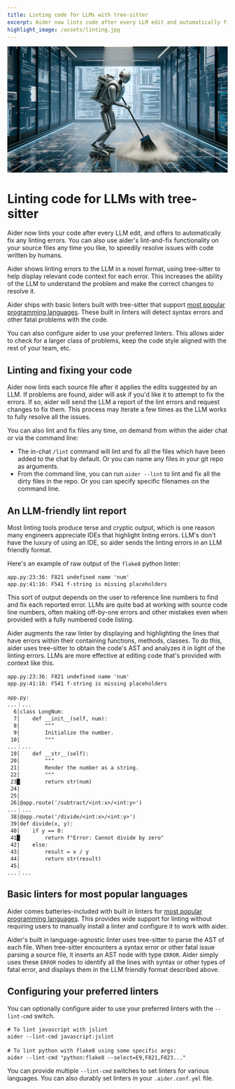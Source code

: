 ```yaml
---
title: Linting code for LLMs with tree-sitter
excerpt: Aider now lints code after every LLM edit and automatically fixes errors, using tree-sitter and AST-aware code context.
highlight_image: /assets/linting.jpg
---
```


[![Linting code](/assets/linting.jpg)](https://aider.chat/assets/linting.jpg)

# Linting code for LLMs with tree-sitter

Aider now lints your code after every LLM edit, and offers to automatically fix
any linting errors.
You can also use aider's lint-and-fix functionality on your source files any time
you like, to speedily resolve issues with code written by humans.

Aider shows linting errors to the LLM in a novel format,
using tree-sitter
to help display relevant code context for each
error.
This increases the ability of the LLM to understand the problem and
make the correct changes to resolve it.

Aider ships with basic linters built with tree-sitter that support
[most popular programming languages](https://github.com/paul-gauthier/grep-ast/blob/main/grep_ast/parsers.py).
These built in linters will detect syntax errors and other fatal problems with the code.

You can also configure aider to use your preferred linters.
This allows aider to check for a larger class of problems, keep the code style
aligned with the rest of your team, etc.

## Linting and fixing your code

Aider now lints each source file after it applies the edits
suggested by an LLM.
If problems are found, aider will ask if you'd like it to
attempt to fix the errors.
If so, aider will send the LLM a report of the lint errors
and request changes to fix them. This process may iterate a few times
as the LLM works to fully resolve all the issues.

You can also lint and fix files any time, on demand from within the aider chat or via the
command line:

- The in-chat `/lint` command will lint and fix all the files which have
been added to the chat by default. Or you can name any files
in your git repo as arguments.
- From the command line, you can run `aider --lint` to lint and fix
all the dirty files in the repo.
Or you can specify specific filenames on the command line.


## An LLM-friendly lint report

Most linting tools produce terse and cryptic output,
which is one reason many engineers appreciate IDEs that highlight
linting errors.
LLM's don't have the luxury of using an IDE, so aider sends
the linting errors in an LLM friendly format.

Here's an example of raw output of the `flake8` python linter:

```
app.py:23:36: F821 undefined name 'num'
app.py:41:16: F541 f-string is missing placeholders
```

This sort of output depends on the user to reference line numbers to find and fix
each reported error.
LLMs are quite bad at working with source code line numbers, often
making off-by-one errors and other mistakes even when provided with
a fully numbered code listing.

Aider augments the raw linter by
displaying and
highlighting the lines that have errors within their
containing functions, methods, classes.
To do this, aider uses tree-sitter to obtain the code's AST and analyzes it
in light of the linting errors.
LLMs are more effective at editing code that's provided
with context like this.

```
app.py:23:36: F821 undefined name 'num'
app.py:41:16: F541 f-string is missing placeholders

app.py:
...⋮...
  6│class LongNum:
  7│    def __init__(self, num):
  8│        """
  9│        Initialize the number.
 10│        """
...⋮...
 19│    def __str__(self):
 20│        """
 21│        Render the number as a string.
 22│        """
 23█        return str(num)
 24│
 25│
 26│@app.route('/subtract/<int:x>/<int:y>')
...⋮...
 38│@app.route('/divide/<int:x>/<int:y>')
 39│def divide(x, y):
 40│    if y == 0:
 41█        return f"Error: Cannot divide by zero"
 42│    else:
 43│        result = x / y
 44│        return str(result)
 45│
...⋮...
```

## Basic linters for most popular languages

Aider comes batteries-included with built in linters for
[most popular programming languages](https://github.com/paul-gauthier/grep-ast/blob/main/grep_ast/parsers.py).
This provides wide support for linting without requiring
users to manually install a linter and configure it to work with aider.

Aider's built in language-agnostic linter uses tree-sitter to parse
the AST of each file.
When tree-sitter encounters a syntax error or other fatal issue
parsing a source file, it inserts an AST node with type `ERROR`.
Aider simply uses these `ERROR` nodes to identify all the lines
with syntax or other types of fatal error, and displays
them in the LLM friendly format described above.

## Configuring your preferred linters

You can optionally configure aider to use
your preferred linters with the `--lint-cmd` switch.

```
# To lint javascript with jslint
aider --lint-cmd javascript:jslint

# To lint python with flake8 using some specific args:
aider --lint-cmd "python:flake8 --select=E9,F821,F823..."
```

You can provide multiple `--lint-cmd` switches
to set linters for various languages.
You can also durably set linters in your `.aider.conf.yml` file.

